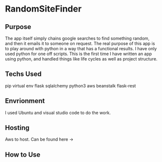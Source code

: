 # RandomSiteFinder #

## Purpose ##

The app itself simply chains google searches to find something random, and then it emails it to someone on request. The real purpose of this app is to play around with python in a way that has a functional results.
I have only used python for one off scripts. This is the first time I have written an app using python, and handled things like life cycles as well as project structure.

## Techs Used ##

pip
virtual env
flask
sqlalchemy
python3
aws beanstalk
flask-rest

## Envrionment ##
I used Ubuntu and visual studio code to do the work. 

## Hosting ##

Aws to host. Can be found here -> <insert public facing url>

## How to Use ##
<insert description of restful controller when done>